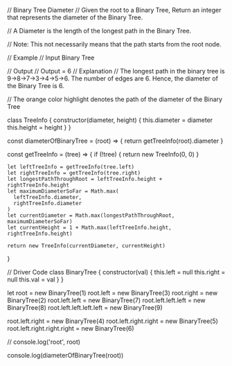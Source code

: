 // Binary Tree Diameter
// Given the root to a Binary Tree, Return an integer that represents the diameter of the Binary Tree.

// A Diameter is the length of the longest path in the Binary Tree.

// Note: This not necessarily means that the path starts from the root node.

// Example
// Input Binary Tree

// Output
// Output = 6
// Explanation
// The longest path in the binary tree is 9->8->7->3->4->5->6. The number of edges are 6. Hence, the diameter of the Binary Tree is 6.


// The orange color highlight denotes the path of the diameter of the Binary Tree


class TreeInfo {
    constructor(diameter, height) {
      this.diameter = diameter
      this.height = height
    }
  }
  
  const diameterOfBinaryTree = (root) => {
    return getTreeInfo(root).diameter
  }
  
  const getTreeInfo = (tree) => {
    if (!tree) {
      return new TreeInfo(0, 0)
    }
  
    let leftTreeInfo = getTreeInfo(tree.left)
    let rightTreeInfo = getTreeInfo(tree.right)
    let longestPathThroughRoot = leftTreeInfo.height + rightTreeInfo.height
    let maximumDiameterSoFar = Math.max(
      leftTreeInfo.diameter,
      rightTreeInfo.diameter
    )
    let currentDiameter = Math.max(longestPathThroughRoot, maximumDiameterSoFar)
    let currentHeight = 1 + Math.max(leftTreeInfo.height, rightTreeInfo.height)
  
    return new TreeInfo(currentDiameter, currentHeight)
  }
  
  // Driver Code
  class BinaryTree {
    constructor(val) {
      this.left = null
      this.right = null
      this.val = val
    }
  }
  
  let root = new BinaryTree(1)
  root.left = new BinaryTree(3)
  root.right = new BinaryTree(2)
  root.left.left = new BinaryTree(7)
  root.left.left.left = new BinaryTree(8)
  root.left.left.left.left = new BinaryTree(9)
  
  root.left.right = new BinaryTree(4)
  root.left.right.right = new BinaryTree(5)
  root.left.right.right.right = new BinaryTree(6)
  
  // console.log('root', root)
  
  console.log(diameterOfBinaryTree(root))
  